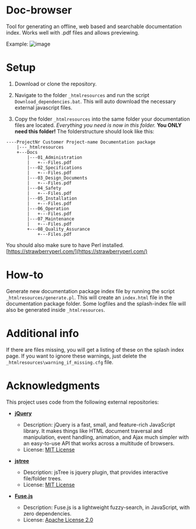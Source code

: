 # Doc-browser

Tool for generating an offline, web based and searchable documentation index. Works well with .pdf files and allows previewing.

Example:
![image](https://github.com/user-attachments/assets/c4057240-3348-4e28-a6ab-7b0ff920575f)

# Setup

1. Download or clone the repository.

2. Navigate to the folder ``_htmlresources`` and run the script ``Download_dependencies.bat``. This will auto download the necessary external javascript files.

3. Copy the folder ``_htmlresources`` into the same folder your documentation files are located. *Everything you need is now in this folder.* **You ONLY need this folder!** The folderstructure should look like this:
```
----ProjectNr Customer Project-name Documentation package
    |---_htmlresources
    +---Docs
        |---01_Administration
        |   +---Files.pdf
        |---02_Specifications
        |   +---Files.pdf
        |---03_Design_Documents
        |   +---Files.pdf
        |---04_Safety
        |   +---Files.pdf
        |---05_Installation
        |   +---Files.pdf
        |---06_Operation
        |   +---Files.pdf
        |---07_Maintenance
        |   +---Files.pdf
        +---08_Quality_Assurance
            +---Files.pdf
```

You should also make sure to have Perl installed. [https://strawberryperl.com/](https://strawberryperl.com/)

# How-to

Generate new documentation package index file by running the script ``_htmlresources/generate.pl``. This will create an ``index.html`` file in the documentation package folder. Some logfiles and the splash-index file will also be generated inside ``_htmlresources``.

# Additional info

If there are files missing, you will get a listing of these on the splash index page. If you want to ignore these warnings, just delete the ``_htmlresources\warning_if_missing.cfg`` file.

# Acknowledgments

This project uses code from the following external repositories:

- **[jQuery](https://github.com/jquery)**  
  - Description: jQuery is a fast, small, and feature-rich JavaScript library. It makes things like HTML document traversal and manipulation, event handling, animation, and Ajax much simpler with an easy-to-use API that works across a multitude of browsers.  
  - License: [MIT License](https://github.com/jquery/jquery/blob/main/LICENSE.txt)

- **[jstree](https://github.com/vakata/jstree)**  
  - Description: jsTree is jquery plugin, that provides interactive file/folder trees.  
  - License: [MIT License](https://github.com/vakata/jstree/blob/master/LICENSE-MIT)

- **[Fuse.js](https://github.com/krisk/fuse)**  
  - Description: Fuse.js is a lightweight fuzzy-search, in JavaScript, with zero dependencies.  
  - License: [Apache License 2.0](https://github.com/krisk/Fuse/blob/main/LICENSE)


